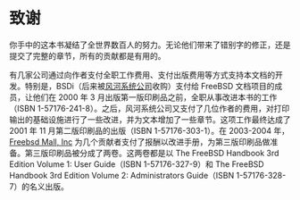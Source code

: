 # 致谢

你手中的这本书凝结了全世界数百人的努力。无论他们带来了错别字的修正，还是提交了完整的章节，所有的贡献都是有用的。

有几家公司通过向作者支付全职工作费用、支付出版费用等方式支持本文档的开发。特别是，BSDi（后来被[风河系统公司](http://www.windriver.com/)收购）支付给 FreeBSD 文档项目的成员，让他们在 2000 年 3 月出版第一版印刷品之前，全职从事改进本书的工作（ISBN 1-57176-241-8）。之后，风河系统公司又支付了几位作者的费用，对打印输出的基础设施进行了一些改进，并为文本增加了一些章节。这项工作最终达成了 2001 年 11 月第二版印刷品的出版（ISBN 1-57176-303-1）。在 2003-2004 年，[Freebsd Mall, Inc](http://www.freebsdmall.com/) 为几个贡献者支付了报酬以改进手册，为第三版印刷品做准备。第三版印刷品被分成了两卷。这两卷都是以 The FreeBSD Handbook 3rd Edition Volume 1: User Guide（ISBN 1-57176-327-9）和 The FreeBSD Handbook 3rd Edition Volume 2: Administrators Guide（ISBN 1-57176-328-7）的名义出版。
